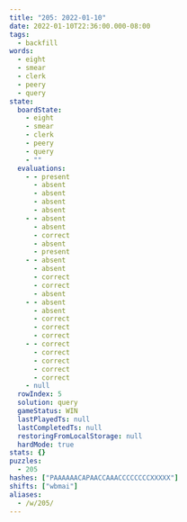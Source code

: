```yaml
---
title: "205: 2022-01-10"
date: 2022-01-10T22:36:00.000-08:00
tags:
  - backfill
words:
  - eight
  - smear
  - clerk
  - peery
  - query
state:
  boardState:
    - eight
    - smear
    - clerk
    - peery
    - query
    - ""
  evaluations:
    - - present
      - absent
      - absent
      - absent
      - absent
    - - absent
      - absent
      - correct
      - absent
      - present
    - - absent
      - absent
      - correct
      - correct
      - absent
    - - absent
      - absent
      - correct
      - correct
      - correct
    - - correct
      - correct
      - correct
      - correct
      - correct
    - null
  rowIndex: 5
  solution: query
  gameStatus: WIN
  lastPlayedTs: null
  lastCompletedTs: null
  restoringFromLocalStorage: null
  hardMode: true
stats: {}
puzzles:
  - 205
hashes: ["PAAAAAACAPAACCAAACCCCCCCCXXXXX"]
shifts: ["wbmai"]
aliases:
  - /w/205/
---
```

<!-- more -->
